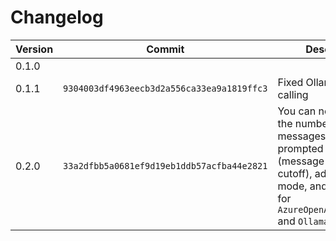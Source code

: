 # Changelog
|Version|Commit|Description|
|-|-|-|
|0.1.0|||Initial release
|0.1.1|`9304003df4963eecb3d2a556ca33ea9a1819ffc3`|Fixed Ollama tool calling|
|0.2.0|`33a2dfbb5a0681ef9d19eb1ddb57acfba44e2821`|You can now control the number of messages that get prompted to the model (message array length cutoff), added JSON mode, and constructors for `AzureOpenAICredentials` and `OllamaModel`|